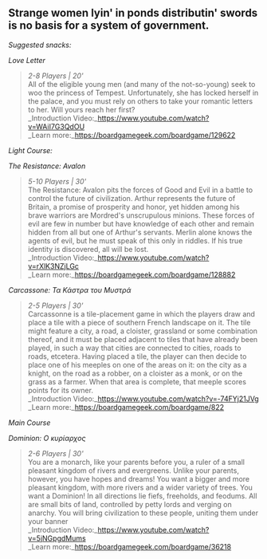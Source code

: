 ## Strange women lyin' in ponds distributin' swords is no basis for a system of government.

_*Suggested snacks:*_

*Love Letter*
>_2-8 Players | 20'_     
>All  of  the  eligible  young  men  (and  many  of  the  not-so-young)  seek  to  woo  the  princess  of  Tempest.  Unfortunately,  she  has locked herself in the palace, and you must rely on others to take your romantic letters to her. Will yours reach her first?     
>_Introduction Video:_https://www.youtube.com/watch?v=WAiI7G3QdOU     
>_Learn more:_https://boardgamegeek.com/boardgame/129622

*Light Course:*

*The Resistance: Avalon*    
>_5-10 Players | 30'_     
>The Resistance: Avalon pits the forces of Good and Evil in a battle to control the future of civilization. Arthur represents the future of Britain, a promise of prosperity and honor, yet hidden among his brave warriors are Mordred's unscrupulous minions. These forces of evil are few in number but have knowledge of each other and remain hidden from all but one of Arthur's servants. Merlin alone knows the agents of evil, but he must speak of this only in riddles. If his true identity is discovered, all will be lost.     
>_Introduction Video:_https://www.youtube.com/watch?v=rXlK3NZjLGc     
>_Learn more:_https://boardgamegeek.com/boardgame/128882

*Carcassone: Τα Κάστρα του Μυστρά*
>_2-5 Players | 30'_     
>Carcassonne is a tile-placement game in which the players draw and place a tile with a piece of southern French landscape on it. The tile might feature a city, a road, a cloister, grassland or some combination thereof, and it must be placed adjacent to tiles that have already been played, in such a way that cities are connected to cities, roads to roads, etcetera. Having placed a tile, the player can then decide to place one of his meeples on one of the areas on it: on the city as a knight, on the road as a robber, on a cloister as a monk, or on the grass as a farmer. When that area is complete, that meeple scores points for its owner.     
>_Introduction Video:_https://www.youtube.com/watch?v=-74FYj21JVg     
>_Learn more:_https://boardgamegeek.com/boardgame/822

*Main Course*

*Dominion: Ο κυρίαρχος*
>_2-6 Players | 30'_     
>You are a monarch, like your parents before you, a ruler of a small pleasant kingdom of rivers and evergreens. Unlike your parents, however, you have hopes and dreams! You want a bigger and more pleasant kingdom, with more rivers and a wider variety of trees. You want a Dominion! In all directions lie fiefs, freeholds, and feodums. All are small bits of land, controlled by petty lords and verging on anarchy. You will bring civilization to these people, uniting them under your banner     
>_Introduction Video:_https://www.youtube.com/watch?v=5jNGpgdMums     
>_Learn more:_https://boardgamegeek.com/boardgame/36218
